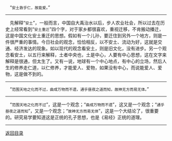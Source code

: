 &emsp;“``安土敦乎仁，故能爱。``”
___
&emsp;先解释“``安土``”，一般而言，中国自大禹治水以后，步人农业社会，所以过去在历史上经常看到“``安土重迁``”四个字，对于家乡都很喜欢，重视迁移，不肯搬动播迁，这是中国文化安土重迁的思想。假如有一个儿孙，要迁住到另外一个地方，则是一件很严重的事情。今日社会的观念，恰恰相反，以不安土、流动为好，这就是交通、经济发达的现象。如以现代的观念看安土，则是旧文化，没有进步。另一个观念看安土，以五行来解释，土者中央也，土是中心，人要有中心思想，这在文字来解释是很通，但太生了。又有一说，地球有一个中心地点，有中心的立场，然后人生的修养走仁道，以仁修养，才能爱人、爱物，如果没有中心，而说能爱人、爱物，这是做不到的。
___
&emsp;“``范围天地之化而不过，曲成万物而不遗，通乎昼夜之道而知，故神无方而易无体。``”
___
&emsp;“``范围天地之化而不过``”，这是一个观念；“``曲成万物而不遗``”，这又是一个观念；“``通乎昼夜之道而知``”，又是一个观念；“``故神无方而易无体``”，这是一个大结论了，很重要的。研究易学要知道这是正统的孔子思想，也是《易经》正统的道理。
___
[返回目录](../../master/README.md#目录)